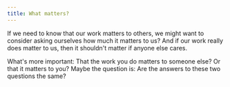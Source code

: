 ```yaml
---
title: What matters?
---
```


If we need to know that our work matters to others, we might want to consider asking ourselves how much it matters to us? And if our work really does matter to us, then it shouldn't matter if anyone else cares.

What's more important: That the work you do matters to someone else? Or that it matters to you? Maybe the question is: Are the answers to these two questions the same?
